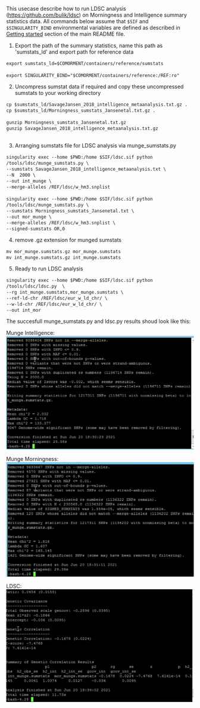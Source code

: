This usecase describe how to run LDSC analysis (https://github.com/bulik/ldsc) on Morningness and Intelligence summary statistics data. All commands below assume that ``$SIF`` and ``$SINGULARITY_BIND`` environmental variables are defined as described in [Getting started](../README.md#getting-started) section of the main README file.



1.  Export the path of the summary statistics, name this path as 'sumstats_ld' and export path for reference data
```
export sumstats_ld=$COMORMENT/containers/reference/sumstats

export SINGULARITY_BIND="$COMORMENT/containers/reference:/REF:ro"

```

2. Uncompress sumstat data if required and copy these uncompressed sumstats to your working directory
```
cp $sumstats_ld/SavageJansen_2018_intelligence_metaanalysis.txt.gz .
cp $sumstats_ld/Morningness_sumstats_Jansenetal.txt.gz .

gunzip Morningness_sumstats_Jansenetal.txt.gz
gunzip SavageJansen_2018_intelligence_metaanalysis.txt.gz


```

3. Arranging sumstats file for LDSC analysis via  munge_sumstats.py

```
singularity exec --home $PWD:/home $SIF/ldsc.sif python /tools/ldsc/munge_sumstats.py \
--sumstats SavageJansen_2018_intelligence_metaanalysis.txt \
--N  2000 \
--out int_munge \
--merge-alleles /REF/ldsc/w_hm3.snplist

singularity exec --home $PWD:/home $SIF/ldsc.sif python /tools/ldsc/munge_sumstats.py \
--sumstats Morningness_sumstats_Jansenetal.txt \
--out mor_munge \
--merge-alleles /REF/ldsc/w_hm3.snplist \
--signed-sumstats OR,0

```

4. remove .gz extension for munged sumstats

```
mv mor_munge.sumstats.gz mor_munge.sumstats
mv int_munge.sumstats.gz int_munge.sumstats
```



5. Ready to run LDSC analysis

```
singularity exec --home $PWD:/home $SIF/ldsc.sif python /tools/ldsc/ldsc.py  \
--rg int_munge.sumstats,mor_munge.sumstats \
--ref-ld-chr /REF/ldsc/eur_w_ld_chr/ \
--w-ld-chr /REF/ldsc/eur_w_ld_chr/ \
--out int_mor

```
The succesfull munge_sumstats.py and ldsc.py results shoud look like this:

Munge Intelligence:
![munge1.png](https://raw.githubusercontent.com/comorment/containers/main/usecases/ldsc_demo/munge1.png)

Munge Morningness:
![munge2.png](https://raw.githubusercontent.com/comorment/containers/main/usecases/ldsc_demo/munge2.png)

LDSC:
![ldsc.png](https://raw.githubusercontent.com/comorment/containers/main/usecases/ldsc_demo/ldsc.png)


